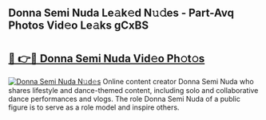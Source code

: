 ## Donna Semi Nuda Le𝚊k𝚎d N𝚞𝚍es - Part-Avq Photos Vid𝚎o Le𝚊ks gCxBS

# <h2><a href="http://fbbfp9f.evod.top/?m=Donna+Semi+Nuda">🔗 👉🔴 Donna Semi Nuda Vid𝚎o Ph𝚘t𝚘s</a></h2>

[![Donna Semi Nuda N𝚞d𝚎s](https://i.imgur.com/8V9OHl7.gif)](http://fbbfp9f.evod.top/?m=Donna+Semi+Nuda)
Online content creator Donna Semi Nuda who shares lifestyle and dance-themed content, including solo and collaborative dance performances and vlogs. The role Donna Semi Nuda of a public figure is to serve as a role model and inspire others. 
